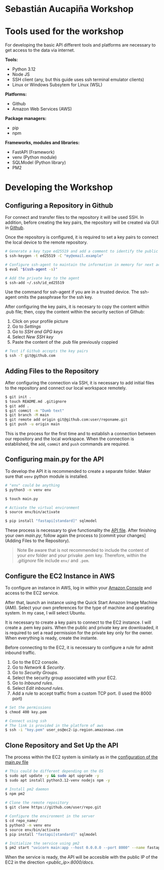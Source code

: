 
# Sebastián Aucapiña Workshop

# Tools used for the workshop
For developing the basic API different tools and platforms are necessary to get access to the data via internet.

**Tools:**
- Python 3.12
- Node JS
- SSH client (any, but this guide uses ssh terminal emulator clients)
- Linux or Windows Subsytem for Linux (WSL)

**Platforms:**
- Github
- Amazon Web Services (AWS)

**Package managers:**
- pip
- npm

**Frameworks, modules and libraries:**
- FastAPI (Framework)
- venv (Python module)
- SQLModel (Python library)
- PM2

# Developing the Workshop
## Configuring a Repository in Github
For connect and transfer files to the repository it will be used SSH. In addition, before creating the key pairs, the repository will be created via GUI in [Github](https://github.com).

Once the repository is configured, it is required to set a key pairs to connect the local device to the remote repository.

``` bash
# Generate a key type ed25519 and add a comment to identify the public key
$ ssh-keygen -t ed25519 -C "my@email.example"

# Configure ssh-agent to maintain the information in memory for next access to the EC2 instance
$ eval "$(ssh-agent -s)"

# Add the private key to the agent
$ ssh-add ~/.ssh/id_ed25519

``` 

Use the command for ssh-agent if you are in a trusted device. The ssh-agent omits the passphrase for the ssh key.

After configuring the key pairs, it is necesary to copy the content within .pub file; then, copy the content within the security section of Github:
1. Click on your profile picture
2. Go to *Settings*
3. Go to *SSH and GPG keys*
4. Select *New SSH key*
5. Paste the content of the .pub file previously coppied

``` bash
# Test if Github accepts the key pairs
$ ssh -T git@github.com
```

## Adding Files to the Repository
After configuring the connection via SSH, it is necessary to add initial files to the repository and connect our local workspace remotely.

``` bash
$ git init .
$ touch README.md .gitignore
$ git add .
$ git commit -m "Dumb text"
$ git branch -M main
$ git remote add origin git@github.com:user/reponame.git
$ git push -u origin main
```

This is the process for the first time and to establish a connection between our repository and the local workspace. When the connection is established, the `add`, `commit` and `push` commands are required. 

## Configuring main.py for the API

To develop the API it is recommended to create a separate folder. Maker sure that `venv` python module is installed.

``` bash
# "env" could be anything 
$ python3 -m venv env 

$ touch main.py

# Activate the virtual environment
$ source env/bin/activate

$ pip install "fastapi[standard]" sqlmodel
```

These process is necessary to give functionality the [API file](./main.py). After finishing your own *main.py*, follow again the process to [commit your changes](Adding Files to the Repository). 

> Note
> Be aware that is not recommended to include the content of your *env* folder and your privake .pem key.
> Therefore, within the *.gitignore* file include `env/` and `.pem`. 

## Configure the EC2 Instance in AWS
To configure an instance in AWS, log in within your [Amazon Console](https://aws.amazon.com/es/) and access to the EC2 service.

After that, launch an instance using the Quick Start Amazon Image Machine (AMI). Select your own preferences for the type of machine and operating system. In my case, I will select Ubuntu.

It is necessary to create a key pairs to connect to the EC2 instance. I will create a .pem key pairs. When the public and private key are downloaded, it is required to set a read permission for the private key only for the owner. When everything is ready, create the instante.

Before connecting to the EC2, it is necessary to configure a rule for admit inbound traffic.
1. Go to the EC2 console.
2. Go to *Network & Security*.
3. Go to *Security Groups*. 
4. Select the security group associated with your EC2.
5. Go to *Inbound rules*.
6. Select *Edit inbound rules*.
7. Add a rule to accept traffic from a custom TCP port. (I used the 8000 port)

``` bash
# Set the permissions
$ chmod 400 key.pem

# Connect using ssh
# The link is provided in the platform of aws
$ ssh -i "key.pem" user_os@ec2-ip.region.amazonaws.com
``` 

## Clone Repository and Set Up the API

The process within the EC2 system is similarly as in the [configuration of the main.py file](#configuring-main-py-for-the-api)
``` bash
# This could be different depending on the OS
$ sudo apt update -y && sudo apt upgrade -y 
$ sudo apt install python3.12-venv nodejs npm -y

# Install pm2 daemon 
$ npm pm2
 
# Clone the remote repository
$ git clone https://github.com/user/repo.git

# Configure the environment in the server
$ cd repo_name/
$ python3 -m venv env
$ source env/bin/activate
$ pip install "fastapi[standard]" sqlmodel

# Initialize the service using pm2
$ pm2 start "uvicorn main:app --host 0.0.0.0 --port 8000" --name fastapi-app 
```
When the service is ready, the API will be accesible with the public IP of the EC2 in the direction *<public_ip>:8000/docs*. 
